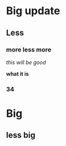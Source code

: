 # Big update
## Less
### more less more
_this will be good_

**what it is**

### 34

# Big
## less big
